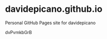# davidepicano.github.io
Personal GitHub Pages site for davidepicano























dvPvmkbGrB
